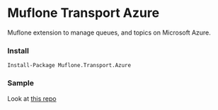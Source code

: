 # Muflone Transport Azure
Muflone extension to manage queues, and topics on Microsoft Azure. 
 
### Install ###
`Install-Package Muflone.Transport.Azure`

### Sample ###
Look at [this repo](https://github.com/BrewUp/BrewUp)

